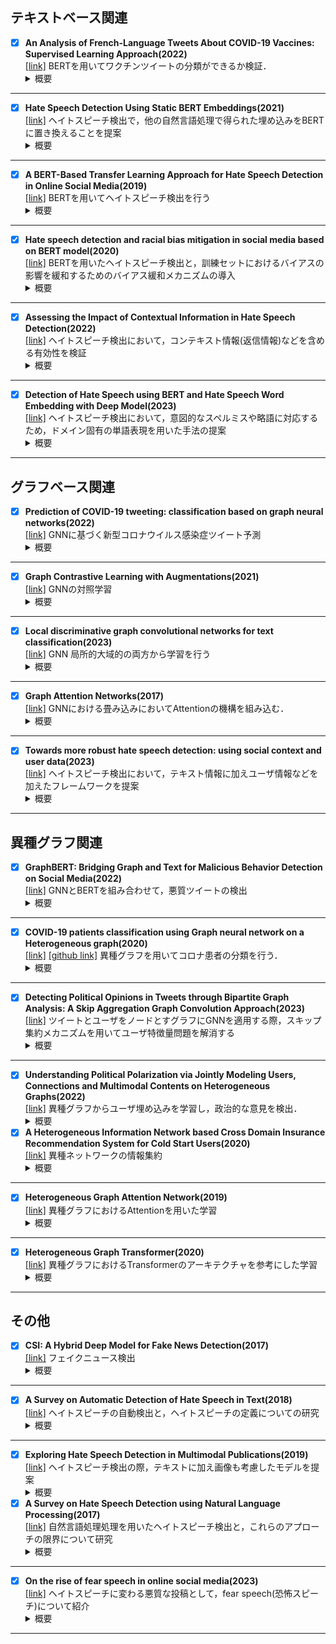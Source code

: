 ## テキストベース関連
- [x] **An Analysis of French-Language Tweets About COVID-19 Vaccines: Supervised Learning Approach(2022)**  
   [[link]](https://medinform.jmir.org/2022/5/e37831)
   BERTを用いてワクチンツイートの分類ができるか検証．
   <details><summary>概要</summary><div>
    ワクチン関連のツイートの特徴として，賛成反対いがいにも，曖昧，皮肉，無関係といったツイートが多くありこれらもうまく分類できるかどうかを検証．CamemBERT というフランス語BERTモデルを微調整して使用．ツイートは，(1) 賛成 反対 中立， (2) コンテンツの種類 (科学的，政治的，社会的，またはワクチン接種の状況) に分類．(1)の分類は困難，(2)の分類は(1)よりかは高いがまずまずの結果に．そこで，ツイート本文が170文字以上のものに限定して再度実験を行うと，結果が改善された．コメント：ツイートのラベル参考になりそう．ちなみにラベル付けは手動で行っていた．
--- 
- [x] **Hate Speech Detection Using Static BERT Embeddings(2021)**  
   [[link]](https://arxiv.org/abs/2106.15537)
   ヘイトスピーチ検出で，他の自然言語処理で得られた埋め込みをBERTに置き換えることを提案
   <details><summary>概要</summary><div>
   ETHOSヘイトスピーチ検出データセットを使用し，単語埋め込み(fastText(FT)，GloVe(GV)，またはFT+GVをBERT埋め込みで置き換えまたは統合することによって，ヘイトスピーチ検出分類器のパフォーマンスを分析．実験の結果，単語埋め込みとしてFT，GV，またはFT+GVを使用する場合と比較して，BERTを使用した場合の方がパフォーマンスが優れていることを確認．
--- 
- [x] **A BERT-Based Transfer Learning Approach for Hate Speech Detection in Online Social Media(2019)**  
   [[link]](https://arxiv.org/abs/1910.12574)
   BERTを用いてヘイトスピーチ検出を行う
   <details><summary>概要</summary><div>
   BERTベースのヘイトスピーチ検出の先駆けになるような研究．ヘイトスピーチ検出にBERTに基づく新しい転移学習アプローチを導入．特に，転移学習に基づく新しい微調整方法を使用して，ソーシャルメディアコンテンツ内の憎悪に満ちたコンテキストをキャプチャするBERTの機能を調査．提案したアプローチを評価するためにTwitterの公に利用可能なデータセットを使用した実験結果では，このソリューションが既存のアプローチと比較して，精度とリコールの点でかなりのパフォーマンスを得ることを示した．
--- 
- [x] **Hate speech detection and racial bias mitigation in social media based on BERT model(2020)**  
   [[link]](https://arxiv.org/abs/2008.06460)
   BERTを用いたヘイトスピーチ検出と，訓練セットにおけるバイアスの影響を緩和するためのバイアス緩和メカニズムの導入
   <details><summary>概要</summary><div>
   先程の「BERTを用いたヘイトスピーチ検出」の改善手法．訓練された分類器から生じるバイアスについて問題視．まず，BERTと呼ばれる既存の事前訓練済み言語モデルに基づくヘイトスピーチ検出のための転移学習アプローチを導入し，Twitter上の人種差別，性差別，憎悪または攻撃的なコンテンツに注釈を付けた2つの公に利用可能なデータセットで提案モデルを評価．次に，ヘイトスピーチ検出タスクにおけるバイアス緩和メカニズムを導入して，事前訓練済みBERTベースモデルの微調整中に訓練セットにおけるバイアスの影響を緩和する．
--- 
- [x] **Assessing the Impact of Contextual Information in Hate Speech Detection(2022)**  
   [[link]](https://ieeexplore.ieee.org/abstract/document/10076443)
   ヘイトスピーチ検出において，コンテキスト情報(返信情報)などを含める有効性を検証
   <details><summary>概要</summary><div>
   コンテキスト情報を持つことの重要さを評価するために，提案されたモデルに対して3つの異なるタイプの入力を検討．1)コンテキストを持たないコメント(None)，2)コンテキストとして返信されたツイートを持つコメント(Tweet)，3)返信されたツイートとニュース記事のテキストを持つコメント(Full)．ヘイトスピーチか否かの2値分類と，ヘイトスピーチの中の更に細かい分類まで行う多クラス分類の2つのタスクを行い，コンテキストによって2値分類では中程度の改善が見られ，多クラス分類ではより大幅な改善が見られた．
--- 
- [x] **Detection of Hate Speech using BERT and Hate Speech Word Embedding with Deep Model(2023)**  
   [[link]](https://www.tandfonline.com/doi/full/10.1080/08839514.2023.2166719)
   ヘイトスピーチ検出において，意図的なスペルミスや略語に対応するため，ドメイン固有の単語表現を用いた手法の提案
   <details><summary>概要</summary><div>
   ヘイトコミュニティは検出を回避するためにコミュニケーションにおいて略語，意図的なスペルミス，暗号化された単語を使用する傾向があり，ヘイトスピーチ検出タスクにさらなる課題があると指摘．論文では，特徴としてのドメイン固有の単語埋め込みとヘイトスピーチを自動的に検出するための分類器としての双方向性LSTMベースのディープモデルを利用することの実現可能性を検討．実験の結果，双方向性LSTMベースのディープモデルを用いたドメイン固有の単語埋め込みは93%のf1スコアを達成，BERTは利用可能なヘイトスピーチデータセットからの結合されたバランスのとれたデータセットで96%のf1スコアを達成．結論として，現在のSNSドメイン固有のコンテンツから大規模な事前訓練済みモデルを構築することは非常に有用と結論付けた．
---
## グラフベース関連
- [x] **Prediction of COVID-19 tweeting: classification based on graph neural networks(2022)**  
   [[link]](https://ieeexplore.ieee.org/abstract/document/9803426)
   GNNに基づく新型コロナウイルス感染症ツイート予測
   <details><summary>概要</summary><div>
    あるユーザが，今後コロナ関連のツイートをするかどうかを予測するモデルを構築．特に，node2vecを使用し，ユーザのフォロワーネットワークから抽出された特性のベクトルとしてユーザをモデル化している．
---
- [x] **Graph Contrastive Learning with Augmentations(2021)**  
   [[link]](https://arxiv.org/abs/2010.13902)
   GNNの対照学習
   <details><summary>概要</summary><div>
    対照学習の概念をGNNに適用．Graph Contrastive Learning（GCL）としている．グラフにおける不変表現の学習を促進させることが目的であり，実験により汎化性と頑健性が示された．拡張に関してはノードやエッジの削除，追加などが挙げられており，もう少し検討が必要な模様
---
- [x] **Local discriminative graph convolutional networks for text classification(2023)**  
   [[link]](https://link.springer.com/article/10.1007/s00530-023-01112-y)
   GNN 局所的大域的の両方から学習を行う
   <details><summary>概要</summary><div>
    従来のテキスト分類GNNの問題点として，正解ラベルと予測ラベルの適合度にのみ着目している点が挙げられる．つまり，グラフが暗黙的に符号化する局所的なクラス内多様性と局所的なクラス間類似性を無視しているといえる．テキスト分類の精度をより向上させるためには，クラス内とクラス間の両方の多様体構造を考慮することが重要となっている．そこで本論文では局所識別グラフ畳み込みネットワーク(LDGCN)を提案する．テキストデータの局所クラス間散布行列と局所クラス内散布行列を構築し，新しいLDGCNの特徴空間では，同じクラスのテキストは互いに密接にマッピングされ，異なるクラスのテキストはできるだけ離れてマッピングされるよう学習を行う．
---
- [x] **Graph Attention Networks(2017)**  
   [[link]](https://arxiv.org/abs/1710.10903)
   GNNにおける畳み込みにおいてAttentionの機構を組み込む．
   <details><summary>概要</summary><div>
    GCNにおける畳み込みで，近傍ソースノードの重要性を推定するAttention演算子，近傍ソースノードの情報を抽出するMessage演算子，Attention演算子とMessage演算子の積から全近傍情報を集約するAggregate演算子の計3つの演算子から，各近傍ソースノードのAttentionを考慮した学習を行い，重要なソースノードの情報をより集約するようなメカニズムを確率
---
- [x] **Towards more robust hate speech detection: using social context and user data(2023)**  
   [[link]](https://link.springer.com/article/10.1007/s13278-023-01051-6)
   ヘイトスピーチ検出において，テキスト情報に加えユーザ情報などを加えたフレームワークを提案
   <details><summary>概要</summary><div>
   ヘイトスピーチのニュアンスをより良く捕捉し検出精度を改善するために，投稿者のテキスト，社会的コンテキスト及び言語的特徴を取り入れる．ヘイトスピーチを検出するためにテキスト内容と社会的コンテキストを組み合わせたフレームワークを提案．具体的には，変分グラフオートエンコーダ(VGAE)を使用してソーシャルネットワーク，テキスト，およびプロフィール情報を使用して投稿者の統一された特徴を共同で学習．この方法を2つの多様なTwitterデータセットで評価し，既存の最先端の方法よりも大幅に優れていることを示した．つまり，ヘイトスピーチ検出にコンテキスト情報を考慮する有効性を示した．
---
## 異種グラフ関連
 - [x] **GraphBERT: Bridging Graph and Text for Malicious Behavior Detection on Social Media(2022)**  
   [[link]](https://ieeexplore.ieee.org/document/10027673)
GNNとBERTを組み合わせて，悪質ツイートの検出
   <details><summary>概要</summary><div>
   ツイートの情報(ハッシュタグやエンティティなど)を，ツイートノードと情報ノードでエッジを形成し異種グラフで表現．これでグラフベースの関係情報を得る．この情報とBERTを組み合わせて悪質ツイート，ユーザの分類を行う．BERT単体，またはBERT+CNN や BERT+LSTMの手法よりも良い結果に．つまり，GNNから有用な構造情報を取得できているということに
---
- [x] **COVID-19 patients classification using Graph neural network on a Heterogeneous graph(2020)**  
   [[link]](https://www.dbpia.co.kr/journal/articleDetail?nodeId=NODE10506109)
   [[github link]](https://github.com/KienMN/COVID-19-in-Korea-graph)
   異種グラフを用いてコロナ患者の分類を行う．
   <details><summary>概要</summary><div>
   コロナ患者と，患者の住む市，市のある県などをノードとして異種グラフを作成．GNNより患者の感染症例を分類．複雑なアプローチを施したが結果は改善されず．つまり，今回作成した異種グラフではニューラルネットワークの学習が困難だった．原因としてはクラスの不均衡さ，不十分な特徴量が考えられる．感染者の居住地情報が感染症例の分類に役立つと考えていたが，その情報のみでは不十分だった模様．データセットの改善や強力なGNNが解決策となると考えられる．
---
- [x] **Detecting Political Opinions in Tweets through Bipartite Graph Analysis: A Skip Aggregation Graph Convolution Approach(2023)**  
   [[link]](https://arxiv.org/abs/2304.11367)
   ツイートとユーザをノードとすグラフにGNNを適用する際，スキップ集約メカニズムを用いてユーザ特徴量問題を解消する
   <details><summary>概要</summary><div>
    ツイート中の政治的意見を検出するために，ユーザーの投稿とリツイートの行動に基づいてユーザーとツイートの二部グラフを構築し，GNNベースのノード分類問題に変換する．GNNを適用する際，ツイート表現を学習するために，新しいスキップ集約メカニズムを提案する．グラフを構築する際，ツイートノードはBERTを用いて初期特徴量を設定することができるが，ユーザノードはテキストではないため初期特徴量を設定することができない．そこで，ツイート表現を学習する際に2近傍先のノード，つまりユーザノードをスキップしたツイートノードの特徴量から学習を行うことで，先ほどの問題を解決する．
---
- [x] **Understanding Political Polarization via Jointly Modeling Users, Connections and Multimodal Contents on Heterogeneous Graphs(2022)**  
   [[link]](https://dl.acm.org/doi/abs/10.1145/3503161.3547898)
   異種グラフからユーザ埋め込みを学習し，政治的な意見を検出．
   <details><summary>概要</summary><div>
    最終的にはその結果から政治的偏向の理解を深めることが目的.コンテンツ(ツイート)のみでなく，ユーザとツイートがエッジで結ばれた異種グラフを作成．ユーザノードの初期特徴量はフォローフォロワー数やプロフィール文，ツイートノードはテキスト情報と投稿したユーザ情報から算出．この異種グラフにGNNを適用し政治的偏向の理解に有効なembeddingを得る．同種のGNNフレームワークを凌駕する精度でユーザー埋め込みを学習．
- [x] **A Heterogeneous Information Network based Cross Domain Insurance Recommendation System for Cold Start Users(2020)**  
   [[link]](https://arxiv.org/abs/2007.15293)
   異種ネットワークの情報集約
   <details><summary>概要</summary><div>
    ユーザへの保険推薦のための，異種情報ネットワークに基づくクロスドメイン推薦．
    推薦のために，3つのレベル（関係，ノード，意味）の注意集約(attention aggregation)を採用し，ユーザーと保険商品の表現を得る．具体的には，まず1ホップ異種隣接を集約するための関係的注意を提案する．これは，異なる1ホップ近傍間で同じ集計関数を使用するのではなく，関係の種類ごとに特定の集計関数を学習する．次にメタパスに基づく隣接を集約するためのノード注意，メタパスに基づく隣接集合を集約するための意味的注意を提案する．(メタパスが異なれば，意味も異なるという考えに基づき，メタパスにに基づく隣接の定義を与えている)最後に，関係的注意の集約と意味的注意の集約の結果を元のノード埋め込みに集約し，ノード表現を更新する．
---
- [x] **Heterogeneous Graph Attention Network(2019)**  
   [[link]](https://arxiv.org/abs/1903.07293)
   異種グラフにおけるAttentionを用いた学習
   <details><summary>概要</summary><div>
   ノードとそのメタパスに基づく隣接ノードとの間の重要度を学習する「ノードレベルAttention」と，異なるメタパスの重要度を学習する「セマンティックレベルAttention」が存在する．ノードレベルAttentionでは，各メタパスごと(どのノードを基準に近傍を考えるか)の近傍ノードから，重要なノードを決定，つまり，(1)Aベースにおける近傍ノードのうち重要なもの(2)Dベースにおける近傍ノードのうち重要なものを決定する．そしてそれらの重要性を考慮して，ソースノードに情報を集約させる．「セマンティックレベルAttention」では，「ノードレベルAttention」で得られた各メタパスごとの重要ノードを考慮したソースノードのうち，それぞれのメタパスの重要性を決定する．以上のプロセスで，異種グラフの学習を行う．
---
- [x] **Heterogeneous Graph Transformer(2020)**  
   [[link]](https://arxiv.org/abs/2003.01332)
   異種グラフにおけるTransformerのアーキテクチャを参考にした学習
   <details><summary>概要</summary><div>
   異種グラフにおける学習において，Attentionを計算する際にTransformerのアーキテクチャを用いて異種グラフの各メタパス情報を考慮した学習を行う．具体的には，同種GNNであるGATにおけるAttentionを計算する際，Transformerのアーキテクチャを参考に各ソースノード，ターゲットノードの種類ごとに固有の表現空間に，Query,Keyとしてマッピングする．そして，GATにおけるMessageを計算する際，ターゲットノードの種類ごとに固有の表現空間に，Vakueとしてマッピングする．そうすることで，異種グラフにおける各メタパスごとに固有の表現空間を保持する．
---
## その他
- [x] **CSI: A Hybrid Deep Model for Fake News Detection(2017)**  
   [[link]](https://arxiv.org/abs/1703.06959)
   フェイクニュース検出
   <details><summary>概要</summary><div>
    フェイクニュースの自動検出の際に，Capture，Score，Integrateという3つのモジュールからモデルを提案する．Captureは，RNNを用いてニュース記事に対するユーザの時間的表現を取得，Scoreはユーザの行動に基づいてスコアを学習し，Integrateはこの2つのモジュールの統合を行い，出力で記事がFakeかどうかを判断．ユーザの特徴量は，ユーザについては，どの記事に関与したかに着目していた
---
- [x] **A Survey on Automatic Detection of Hate Speech in Text(2018)**  
   [[link]](https://dl.acm.org/doi/10.1145/3232676)
   ヘイトスピーチの自動検出と，ヘイトスピーチの定義についての研究
   <details><summary>概要</summary><div>
   テキスト中のヘイトスピーチの自動検出が過去数年にわたってどのように進化してきたかについての調査．最初に，SNSから他の媒体までの異なる状況におけるヘイトスピーチの概念を分析した．さらに，他文献に見られる分類のための例と規則を，それらの規則に賛成または反対する議論とともに提示した．批判的な見解としては，我々が文献に見られる他の視点よりも，ヘイトスピーチについてより包括的で一般的な定義を持っていることを指摘した．これは，インターネットやSNS上の微妙な形態の差別も発見されるべきであると提案するからである．我々の分析により，ヘイトスピーチをネットいじめ，暴言，差別，毒，炎上，過激主義，過激化と比較することが重要であると結論づけた．
---
- [x] **Exploring Hate Speech Detection in Multimodal Publications(2019)**  
   [[link]](https://arxiv.org/abs/1910.03814)
   ヘイトスピーチ検出の際，テキストに加え画像も考慮したモデルを提案
   <details><summary>概要</summary><div>
   本研究では，テキストと画像によって形成される投稿(Twitterなど)から大規模なデータセットを収集して注釈を付け，ヘイトスピーチ検出のためにテキストと視覚情報を共同で分析する異なるモデルを提案し，それらを単一モード検出と比較．定量的および定性的結果を提供し，提案されたタスクの課題を分析，結果としては，画像がヘイトスピーチ検出タスクに有用であっても，現在のマルチモーダルモデルはテキストのみを分析するモデルよりも優れていないことが分かった．
- [x] **A Survey on Hate Speech Detection using Natural Language Processing(2017)**  
   [[link]](https://aclanthology.org/W17-1101/)
   自然言語処理処理を用いたヘイトスピーチ検出と，これらのアプローチの限界について研究
   <details><summary>概要</summary><div>
   ヘイトスピーチの自動検出に関する調査．これらのタスクは通常，教師付き学習問題としてフレーム化される．テキストから得られた情報は，ヘイトスピーチの存在を示唆する唯一の手がかりではないかもしれないことを主張．メタ情報または他のモダリティからの情報(例えば，メッセージに添付された画像)によって補完することができると考えられる．多くの複雑な特徴の一般的な有効性について判断することは困難である．なぜなら，ほとんどの場合，それらは個々のデータセットでのみ評価され，そのほとんどは公に利用可能ではなく，特定の少数民族のいじめなどヘイトスピーチのサブタイプのみを扱うことが多いからである．
---
- [x] **On the rise of fear speech in online social media(2023)**  
   [[link]](https://www.pnas.org/doi/abs/10.1073/pnas.2212270120)
   ヘイトスピーチに変わる悪質な投稿として，fear speech(恐怖スピーチ)について紹介
   <details><summary>概要</summary><div>
   恐怖スピーチは，その名が示すように対象コミュニティに対する恐怖を扇動しようとする内容である．本稿ではGab.comから収集した400Kの恐怖スピーチと700K以上のヘイトスピーチ投稿の普及を理解するための大規模な研究を紹介．データセットの調査結果より，多数の恐怖スピーチを投稿したユーザーは，多数のヘイトスピーチを投稿したユーザーよりも多くのフォロワーを獲得し，ソーシャルネットワークの中心的な位置を占めている．また，返信，拡散，メンションを通じてヘイトスピーチユーザーよりも効果的に良性のユーザーに接触していることが確認．これはヘイトスピーチとは異なり，恐怖スピーチには有害な内容がほとんど含まれておらず，もっともらしく見えるという事実と関連しているといえる．さらに，恐怖スピーチのトピックはほとんどの場合コミュニティを(偽の)議論の連鎖を使って加害者として描写しているが，ヘイトスピーチのトピックは直接的な複数の標的を攻撃している．したがって，一般ユーザーが恐怖スピーチに対してより騙されやすいという傾向も見られた．

---

